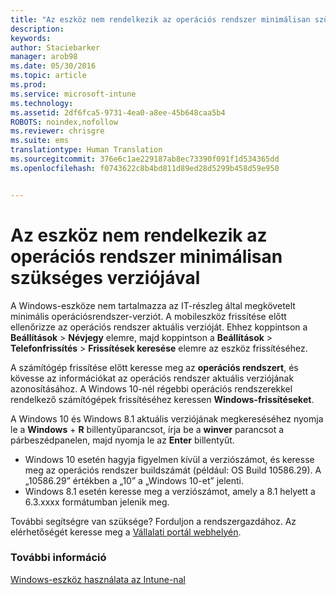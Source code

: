 ```yaml
---
title: "Az eszköz nem rendelkezik az operációs rendszer minimálisan szükséges verziójával | Microsoft Intune"
description: 
keywords: 
author: Staciebarker
manager: arob98
ms.date: 05/30/2016
ms.topic: article
ms.prod: 
ms.service: microsoft-intune
ms.technology: 
ms.assetid: 2df6fca5-9731-4ea0-a8ee-45b648caa5b4
ROBOTS: noindex,nofollow
ms.reviewer: chrisgre
ms.suite: ems
translationtype: Human Translation
ms.sourcegitcommit: 376e6c1ae229187ab8ec73390f091f1d534365dd
ms.openlocfilehash: f0743622c8b4bd811d89ed28d5299b458d59e950


---
```



# Az eszköz nem rendelkezik az operációs rendszer minimálisan szükséges verziójával

A Windows-eszköze nem tartalmazza az IT-részleg által megkövetelt minimális operációsrendszer-verziót. A mobileszköz frissítése előtt ellenőrizze az operációs rendszer aktuális verzióját. Ehhez koppintson a **Beállítások** &gt; **Névjegy** elemre, majd koppintson a **Beállítások** &gt; **Telefonfrissítés** &gt; **Frissítések keresése** elemre az eszköz frissítéséhez.

A számítógép frissítése előtt keresse meg az **operációs rendszert**, és kövesse az információkat az operációs rendszer aktuális verziójának azonosításához. A Windows 10-nél régebbi operációs rendszerekkel rendelkező számítógépek frissítéséhez keressen **Windows-frissítéseket**.

A Windows 10 és Windows 8.1 aktuális verziójának megkereséséhez nyomja le a **Windows** + **R** billentyűparancsot, írja be a **winver** parancsot a párbeszédpanelen, majd nyomja le az **Enter** billentyűt.

- Windows 10 esetén hagyja figyelmen kívül a verziószámot, és keresse meg az operációs rendszer buildszámát (például: OS Build 10586.29). A „10586.29” értékben a „10” a „Windows 10-et” jelenti.
- Windows 8.1 esetén keresse meg a verziószámot, amely a 8.1 helyett a 6.3.xxxx formátumban jelenik meg.

További segítségre van szüksége? Forduljon a rendszergazdához. Az elérhetőségét keresse meg a [Vállalati portál webhelyén](http://portal.manage.microsoft.com).

### További információ
[Windows-eszköz használata az Intune-nal](using-your-windows-device-with-intune.md)


<!--HONumber=Jul16_HO3-->


